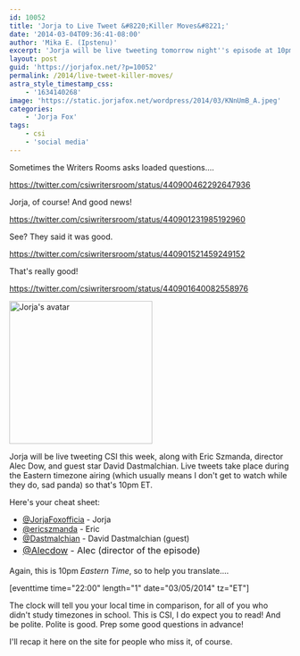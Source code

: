 ```yaml
---
id: 10052
title: 'Jorja to Live Tweet &#8220;Killer Moves&#8221;'
date: '2014-03-04T09:36:41-08:00'
author: 'Mika E. (Ipstenu)'
excerpt: 'Jorja will be live tweeting tomorrow night''s episode at 10pm ET.'
layout: post
guid: 'https://jorjafox.net/?p=10052'
permalink: /2014/live-tweet-killer-moves/
astra_style_timestamp_css:
    - '1634140268'
image: 'https://static.jorjafox.net/wordpress/2014/03/KNnUmB_A.jpeg'
categories:
    - 'Jorja Fox'
tags:
    - csi
    - 'social media'
---
```


Sometimes the Writers Rooms asks loaded questions....

https://twitter.com/csiwritersroom/status/440900462292647936

Jorja, of course! And good news!

https://twitter.com/csiwritersroom/status/440901231985192960

See? They said it was good.

https://twitter.com/csiwritersroom/status/440901521459249152

That's really good!

https://twitter.com/csiwritersroom/status/440901640082558976

<a href="https://twitter.com/JorjaFoxofficia"><img class="alignright size-full wp-image-10054" title="Jorja's avatar" alt="Jorja's avatar" src="//static.jorjafox.net/wordpress/2014/03/KNnUmB_A.jpeg" width="256" height="256" /></a>

Jorja will be live tweeting CSI this week, along with Eric Szmanda, director Alec Dow, and guest star David Dastmalchian. Live tweets take place during the Eastern timezone airing (which usually means I don't get to watch while they do, sad panda) so that's 10pm ET.

Here's your cheat sheet:
<ul>
	<li><a href="https://twitter.com/JorjaFoxofficia">@JorjaFoxofficia</a> - Jorja</li>
	<li><a href="https://twitter.com/ericszmanda">@ericszmanda</a> - Eric</li>
	<li><a href="https://twitter.com/Dastmalchian">@Dastmalchian</a> - David Dastmalchian (guest)</li>
	<li><a style="line-height: 1.7; font-size: 1rem;" href="https://twitter.com/Alecdow">@Alecdow</a><span style="line-height: 1.7; font-size: 1rem;"> - Alec (director of the episode)</span></li>
</ul>
Again, this is 10pm <i>Eastern Time</i>, so to help you translate....

[eventtime time="22:00" length="1" date="03/05/2014" tz="ET"]

The clock will tell you your local time in comparison, for all of you who didn't study timezones in school. This is CSI, I do expect you to read! And be polite. Polite is good. Prep some good questions in advance!

I'll recap it here on the site for people who miss it, of course.